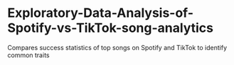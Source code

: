 # Exploratory-Data-Analysis-of-Spotify-vs-TikTok-song-analytics
Compares success statistics of top songs on Spotify and TikTok to identify common traits

